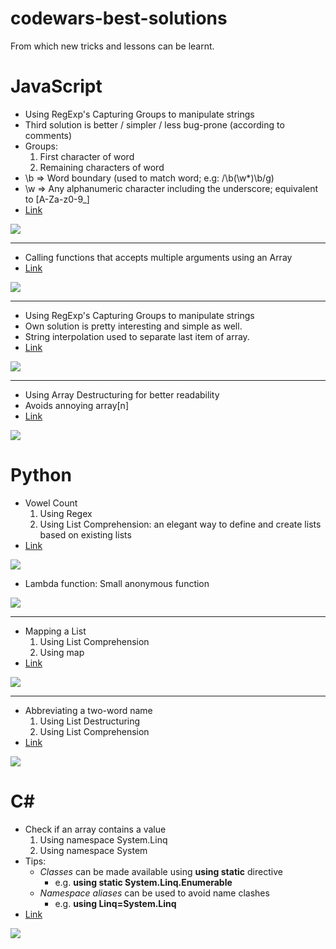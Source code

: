# codewars-best-solutions
From which new tricks and lessons can be learnt.

# JavaScript
- Using RegExp's Capturing Groups to manipulate strings
- Third solution is better / simpler / less bug-prone (according to comments)
- Groups:
    1. First character of word
    2. Remaining characters of word
- \b => Word boundary (used to match word; e.g: /\b(\w*)\b/g)
- \w => Any alphanumeric character including the underscore; equivalent to [A-Za-z0-9_]
- <a href="https://www.codewars.com/kata/520b9d2ad5c005041100000f">Link</a>

![](images/chrome_2018-05-08_11-40-45.png)

----------

- Calling functions that accepts multiple arguments using an Array
- <a href="https://www.codewars.com/kata/remove-the-minimum">Link</a>

![](images/chrome_2018-05-08_12-05-57.png)

----------

- Using RegExp's Capturing Groups to manipulate strings
- Own solution is pretty interesting and simple as well.
- String interpolation used to separate last item of array.
- <a href="https://www.codewars.com/kata/format-a-string-of-names-like-bart-lisa-and-maggie">Link</a>

![](images/chrome_2018-05-08_12-13-52.png)

----------

- Using Array Destructuring for better readability
- Avoids annoying array[n]
- <a href="https://www.codewars.com/kata/categorize-new-member">Link</a>

![](images/chrome_2018-05-08_13-41-16.png)

# Python
- Vowel Count
    1) Using Regex
    2) Using List Comprehension: an elegant way to define and create lists based on existing lists
- <a href="https://www.codewars.com/kata/54ff3102c1bad923760001f3/python">Link</a>

![](images/vowelcount1.png)

- Lambda function: Small anonymous function

![](images/vowelcount2.png)

----------

- Mapping a List
    1) Using List Comprehension
    2) Using map
- <a href="https://www.codewars.com/kata/57f781872e3d8ca2a000007e">Link</a>

![](images/listwithoutamap.png)

----------

- Abbreviating a two-word name
    1) Using List Destructuring
    2) Using List Comprehension
- <a href="https://www.codewars.com/kata/57eadb7ecd143f4c9c0000a3">Link</a>

![](images/abbreviateatwowordname.png)

# C#
- Check if an array contains a value
    1) Using namespace System.Linq
    2) Using namespace System
- Tips: 
    - *Classes* can be made available using **using static** directive 
        - e.g. **using static System.Linq.Enumerable**
    - *Namespace aliases* can be used to avoid name clashes 
        - e.g. **using Linq=System.Linq**
- <a href="https://www.codewars.com/kata/57cc975ed542d3148f00015b">Link</a>

![](images/arraycontains.png)